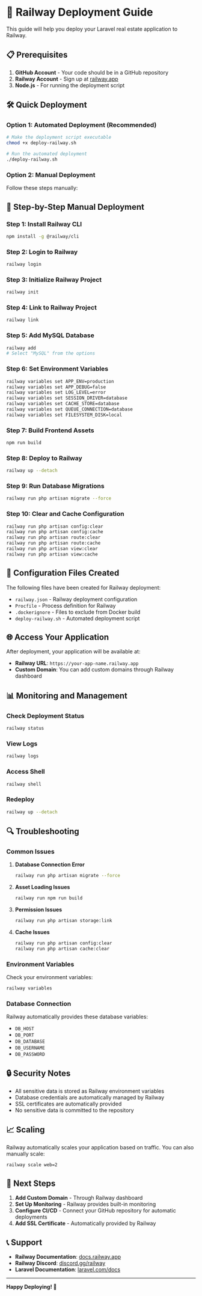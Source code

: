 # 🚀 Railway Deployment Guide

This guide will help you deploy your Laravel real estate application to Railway.

## 📋 Prerequisites

1. **GitHub Account** - Your code should be in a GitHub repository
2. **Railway Account** - Sign up at [railway.app](https://railway.app)
3. **Node.js** - For running the deployment script

## 🛠️ Quick Deployment

### Option 1: Automated Deployment (Recommended)

```bash
# Make the deployment script executable
chmod +x deploy-railway.sh

# Run the automated deployment
./deploy-railway.sh
```

### Option 2: Manual Deployment

Follow these steps manually:

## 📝 Step-by-Step Manual Deployment

### Step 1: Install Railway CLI

```bash
npm install -g @railway/cli
```

### Step 2: Login to Railway

```bash
railway login
```

### Step 3: Initialize Railway Project

```bash
railway init
```

### Step 4: Link to Railway Project

```bash
railway link
```

### Step 5: Add MySQL Database

```bash
railway add
# Select "MySQL" from the options
```

### Step 6: Set Environment Variables

```bash
railway variables set APP_ENV=production
railway variables set APP_DEBUG=false
railway variables set LOG_LEVEL=error
railway variables set SESSION_DRIVER=database
railway variables set CACHE_STORE=database
railway variables set QUEUE_CONNECTION=database
railway variables set FILESYSTEM_DISK=local
```

### Step 7: Build Frontend Assets

```bash
npm run build
```

### Step 8: Deploy to Railway

```bash
railway up --detach
```

### Step 9: Run Database Migrations

```bash
railway run php artisan migrate --force
```

### Step 10: Clear and Cache Configuration

```bash
railway run php artisan config:clear
railway run php artisan config:cache
railway run php artisan route:clear
railway run php artisan route:cache
railway run php artisan view:clear
railway run php artisan view:cache
```

## 🔧 Configuration Files Created

The following files have been created for Railway deployment:

- `railway.json` - Railway deployment configuration
- `Procfile` - Process definition for Railway
- `.dockerignore` - Files to exclude from Docker build
- `deploy-railway.sh` - Automated deployment script

## 🌐 Access Your Application

After deployment, your application will be available at:
- **Railway URL**: `https://your-app-name.railway.app`
- **Custom Domain**: You can add custom domains through Railway dashboard

## 📊 Monitoring and Management

### Check Deployment Status
```bash
railway status
```

### View Logs
```bash
railway logs
```

### Access Shell
```bash
railway shell
```

### Redeploy
```bash
railway up --detach
```

## 🔍 Troubleshooting

### Common Issues

1. **Database Connection Error**
   ```bash
   railway run php artisan migrate --force
   ```

2. **Asset Loading Issues**
   ```bash
   railway run npm run build
   ```

3. **Permission Issues**
   ```bash
   railway run php artisan storage:link
   ```

4. **Cache Issues**
   ```bash
   railway run php artisan config:clear
   railway run php artisan cache:clear
   ```

### Environment Variables

Check your environment variables:
```bash
railway variables
```

### Database Connection

Railway automatically provides these database variables:
- `DB_HOST`
- `DB_PORT`
- `DB_DATABASE`
- `DB_USERNAME`
- `DB_PASSWORD`

## 🔒 Security Notes

- All sensitive data is stored as Railway environment variables
- Database credentials are automatically managed by Railway
- SSL certificates are automatically provided
- No sensitive data is committed to the repository

## 📈 Scaling

Railway automatically scales your application based on traffic. You can also manually scale:

```bash
railway scale web=2
```

## 🎯 Next Steps

1. **Add Custom Domain** - Through Railway dashboard
2. **Set Up Monitoring** - Railway provides built-in monitoring
3. **Configure CI/CD** - Connect your GitHub repository for automatic deployments
4. **Add SSL Certificate** - Automatically provided by Railway

## 📞 Support

- **Railway Documentation**: [docs.railway.app](https://docs.railway.app)
- **Railway Discord**: [discord.gg/railway](https://discord.gg/railway)
- **Laravel Documentation**: [laravel.com/docs](https://laravel.com/docs)

---

**Happy Deploying! 🚀** 